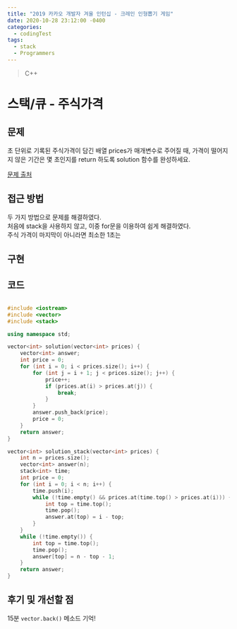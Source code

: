 ```yaml
---
title: "2019 카카오 개발자 겨울 인턴십 - 크레인 인형뽑기 게임"
date: 2020-10-28 23:12:00 -0400
categories: 
  - codingTest
tags:
  - stack
  - Programmers
---
```


> C++ 

스택/큐 - 주식가격
=============
 
## 문제
초 단위로 기록된 주식가격이 담긴 배열 prices가 매개변수로 주어질 때, 가격이 떨어지지 않은 기간은 몇 초인지를 return 하도록 solution 함수를 완성하세요.

[문제 출처](https://programmers.co.kr/learn/courses/30/lessons/42584)

## 접근 방법 
두 가지 방법으로 문제를 해결하였다.  
처음에 stack을 사용하지 않고, 이중 for문을 이용하여 쉽게 해결하였다.  
주식 가격이 마지막이 아니라면 최소한 1초는 

## 구현


## 코드 
```c++

#include <iostream>
#include <vector>
#include <stack>

using namespace std;

vector<int> solution(vector<int> prices) {
    vector<int> answer;
    int price = 0;
    for (int i = 0; i < prices.size(); i++) {
        for (int j = i + 1; j < prices.size(); j++) {
            price++;
            if (prices.at(i) > prices.at(j)) {
                break;
            }
        }
        answer.push_back(price);
        price = 0;
    }
    return answer;
}

vector<int> solution_stack(vector<int> prices) {
    int n = prices.size();
    vector<int> answer(n);
    stack<int> time;
    int price = 0;
    for (int i = 0; i < n; i++) {
        time.push(i);
        while (!time.empty() && prices.at(time.top() > prices.at(i))) {
            int top = time.top();
            time.pop();
            answer.at(top) = i - top;
        }
    }
    while (!time.empty()) {
        int top = time.top();
        time.pop();
        answer[top] = n - top - 1;
    }
    return answer;
}
```

## 후기 및 개선할 점
15분
`vector.back()` 메소드 기억!